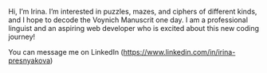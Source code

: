 Hi, I’m Irina. I’m interested in puzzles, mazes, and ciphers of different kinds, and I hope to decode the Voynich Manuscrit one day. I am a professional linguist and an aspiring web developer who is excited about this new coding journey! 

You can message me on LinkedIn (https://www.linkedin.com/in/irina-presnyakova)     


